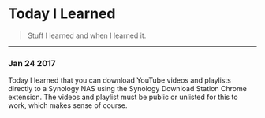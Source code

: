 # Today I Learned
> Stuff I learned and when I learned it.
---

### Jan 24 2017
Today I learned that you can download YouTube videos and playlists directly to a Synology NAS using the Synology Download Station Chrome extension. The videos and playlist must be public or unlisted for this to work, which makes sense of course.
